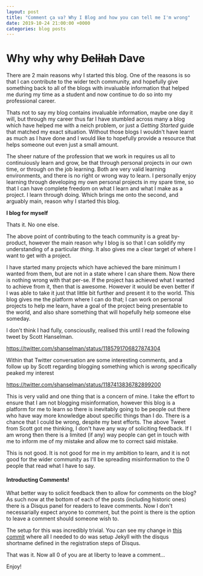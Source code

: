 ```yaml
---
layout: post
title: "Comment ça va? Why I Blog and how you can tell me I'm wrong"
date: 2019-10-24 21:00:00 +0000
categories: blog posts
---
```


# Why why why ~~Delilah~~ Dave

There are 2 main reasons why I started this blog. One of the reasons is so that I can contribute to the wider tech community, and hopefully give something back to all of the blogs with invaluable information that helped me during my time as a student and now continue to do so into my professional career. 

Thats not to say my blog contains invaluable information, maybe one day it will, but through my career thus far I have stumbled across many a blog which have helped me with a neich problem, or just a _Getting Started_ guide that matched my exact situation. Without those blogs I wouldn't have learnt as much as I have done and I would like to hopefully provide a resource that helps someone out even just a small amount.

The sheer nature of the profession that we work in requires us all to continuiously learn and grow, be that through personal projects in our own time, or through on the job learning. Both are very valid learning environments, and there is no right or wrong way to learn. I personally enjoy learning through developing my own personal projects in my spare time, so that I can have complete freedom on what I learn and what I make as a project. I learn through doing. Which brings me onto the second, and arguably main, reason why I started this blog.


**I blog for myself**

Thats it. No one else. 

The above point of contributing to the teach community is a great by-product, however the main reason why I blog is so that I can solidify my understanding of a particular *thing*. It also gives me a clear target of where I want to get with a project. 

I have started many projects which have achieved the bare minimum I wanted from them, but are not in a state where I can share them. Now there is nothing wrong with that per-se. If the project has achieved what I wanted to achieve from it, then that is awesome. However it would be even better if I was able to take it just that little bit further and present it to the world. This blog gives me the platform where I can do that; I can work on personal projects to help me learn, have a goal of the project being presentable to the world, and also share something that will hopefully help someone else someday.

I don't think I had fully, consciouslly, realised this until I read the following tweet by Scott Hanselman.

https://twitter.com/shanselman/status/1185791706827874304


Within that Twitter conversation are some interesting comments, and a follow up by Scott regarding blogging something which is *wrong* specifically peaked my interest


https://twitter.com/shanselman/status/1187413836782899200

This is very valid and one thing that is a concern of mine. I take the effort to ensure that I am not blogging misinformation, however this blog is a platform for me to learn so there is inevitably going to be people out there who have way more knowledge about specific things than I do. There is a chance that I could be wrong, despite my best efforts. The above Tweet from Scott got me thinking, I don't have any way of soliciting feedback. If I am wrong then there is a limited (if any) way people can get in touch with me to inform me of my mistake and allow me to correct said mistake.

This is not good. It is not good for me in my ambition to learn, and it is not good for the wider community as I'll be spreading misinformation to the 0 people that read what I have to say.

#### Introducting Comments!

What better way to solicit feedback then to allow for comments on the blog? As such now at the bottom of each of the posts (including historic ones) there is a Disqus panel for readers to leave comments. Now I don't necessarially expect anyone to comment, but the point is there is the option to leave a comment should someone wish to.

The setup for this was incredibly trivial. You can see my change in [this commit](https://github.com/david-mcqueen/david-mcqueen.github.io/commit/410a5ded43ed7db48269dbd7a622f86784493d13) where all I needed to do was setup Jekyll with the disqus shortname defined in the registration steps of Disqus.

That was it. Now all 0 of you are at liberty to leave a comment...

Enjoy!